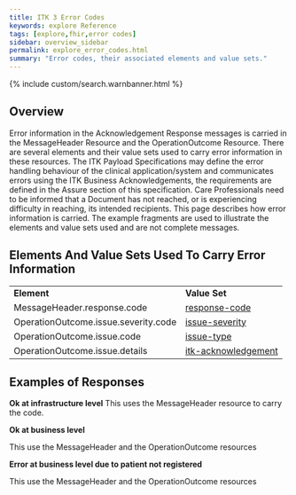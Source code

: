 ```yaml
---
title: ITK 3 Error Codes
keywords: explore Reference
tags: [explore,fhir,error codes]
sidebar: overview_sidebar
permalink: explore_error_codes.html
summary: "Error codes, their associated elements and value sets."
---
```


{% include custom/search.warnbanner.html %}

## Overview ##

Error information in the Acknowledgement Response messages is carried in the MessageHeader Resource and the OperationOutcome Resource. There are several elements and their value sets used to carry error information in these resources. The ITK Payload Specifications may define the error handling behaviour of the clinical application/system and communicates errors using the ITK Business Acknowledgements, the requirements are defined in the Assure section of this specification. 
Care Professionals need to be informed that a Document has not reached, or is experiencing difficulty in reaching, its intended recipients. 
This page describes how error information is carried. The example fragments are used to illustrate the elements and value sets used and are not complete messages. 


## Elements And Value Sets Used To Carry Error Information ##


<table width="100%">
    <tr>
        <td>
            <b>Element</b>
        </td>
        <td>
            <b>Value Set</b>
        </td>
    </tr>
    <tr>
        <td>
            MessageHeader.response.code
        </td>
        <td>
            <a href="http://hl7.org/fhir/STU3/valueset-response-code.html" target="_blank">response-code</a>
        </td>
    </tr>
    <tr>
        <td>
            OperationOutcome.issue.severity.code
        </td>
        <td>
                 <a href="http://hl7.org/fhir/STU3/valueset-issue-severity.html" target="_blank">issue-severity</a>
        </td>
    </tr>
	<tr>
        <td>
            OperationOutcome.issue.code
        </td>
        <td>
                 <a href="http://hl7.org/fhir/STU3/valueset-issue-type.html" target="_blank">issue-type</a>
        </td>
    </tr>
	<tr>
        <td>
            OperationOutcome.issue.details
        </td>
        <td>
                 <a href="https://fhir.nhs.uk/ValueSet/itk-acknowledgement-1" target="_blank">itk-acknowledgement</a>
        </td>
    </tr>


</table>

## Examples of Responses ##

**Ok at infrastructure level**
This uses the MessageHeader resource to carry the code.

<script src="https://gist.github.com/unicorn150161/d70e5115e1bc1def9ac9111152674c09.js"></script>

**Ok at business level**

This use the MessageHeader and the OperationOutcome resources

<script src="https://gist.github.com/unicorn150161/8a49f03fa0fffffb5449b2863c6a27fb.js"></script>

**Error at business level due to patient not registered**

This use the MessageHeader and the OperationOutcome resources

<script src="https://gist.github.com/unicorn150161/1d1f6c626ed0676aab082fa53556906c.js"></script>


